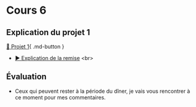# Cours 6

<style>.md-footer{display:none;}</style>
## Explication du projet 1
  [📁 Projet 1](projet01.md){ .md-button }   <br>
* [▶️ Explication de la remise]([https://www.youtube.com/watch?v=7jmrsrRL6FA](https://uqam-my.sharepoint.com/:v:/g/personal/lavoie-pilote_francoise_uqam_ca/EfmqCOQsH3VOuYyVvGDmXWcB_MqV25Eq1wtQUNVxCoQFTQ?nav=eyJyZWZlcnJhbEluZm8iOnsicmVmZXJyYWxBcHAiOiJPbmVEcml2ZUZvckJ1c2luZXNzIiwicmVmZXJyYWxBcHBQbGF0Zm9ybSI6IldlYiIsInJlZmVycmFsTW9kZSI6InZpZXciLCJyZWZlcnJhbFZpZXciOiJNeUZpbGVzTGlua0NvcHkifX0&e=m7t8cR))  <br>


## Évaluation
  * Ceux qui peuvent rester à la période du dîner, je vais vous rencontrer à ce moment pour mes commentaires.
